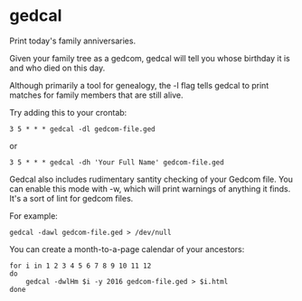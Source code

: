 gedcal
======

Print today's family anniversaries.

Given your family tree as a gedcom, gedcal will tell you whose birthday it is
and who died on this day.

Although primarily a tool for genealogy, the -l flag tells gedcal to print
matches for family members that are still alive.

Try adding this to your crontab:

    3 5 * * * gedcal -dl gedcom-file.ged

or

    3 5 * * * gedcal -dh 'Your Full Name' gedcom-file.ged

Gedcal also includes rudimentary santity checking of your Gedcom file.  You can
enable this mode with -w, which will print warnings of anything it finds.  It's
a sort of lint for gedcom files.

For example:

    gedcal -dawl gedcom-file.ged > /dev/null

You can create a month-to-a-page calendar of your ancestors:

    for i in 1 2 3 4 5 6 7 8 9 10 11 12
    do
        gedcal -dwlHm $i -y 2016 gedcom-file.ged > $i.html
    done
